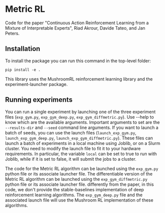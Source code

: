 # Metric RL
Code for the paper "Continuous Action Reinforcement Learning from a Mixture of Interpretable Experts", 
Riad Akrour, Davide Tateo, and Jan Peters.

## Installation
To install the package you can run this command in the top-level folder:

    pip install -e .
    
This library uses the MushroomRL reinforcement learning library and the experiment-launcher package.
    
## Running experiments
You can run a single experiment by launching one of the three experiment files (`exp_gym.py`, `exp_gym_deep.py`, 
`exp_gym_diffmetric.py`). Use --help to know which are the available arguments. Important arguments to set  are the 
`--results-dir` and `--seed` command line arguments.
If you want to launch a batch of seeds, you can use the launch files (`launch_exp_gym.py`, `launch_exp_gym_deep.py`, 
`launch_exp_gym_diffmetric.py`). These files can launch a batch of experiments in a local machine using Joblib, or on a
Slurm cluster. You need to modify the launch file to fit it to your hardware requirements. In particular, the variable
`local` can be set to true to run with Joblib, while if it is set to false, it will submit the jobs to a cluster.

The code for the Metric RL algorithm can be launched using the `exp_gym.py` python file or its associate launcher file.
The differentiable version of the Metric RL algorithm can be launched using the `exp_gym_diffmetric.py` python file or 
its associate launcher file.
differently from the paper, in this code, we don't provide the stable-baselines implementation of deep reinforcement 
learning algorithms. The `exp_gym_deep.py` file and the associated launch file will use the Mushroom RL implementation 
of these algorithms.